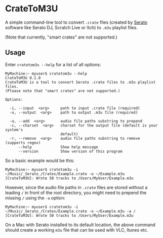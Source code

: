 # CrateToM3U

A simple command-line tool to convert `.crate` files (created by
[Serato](https://serato.com/) software like Serato DJ, Scratch Live or
Itch) to `.m3u` playlist files.

(Note that currently, "smart crates" are not supported.)


## Usage

Enter `cratetom3u --help` for a list of all options:

```
MyMachine:~ myuser$ cratetom3u --help
CrateToM3U 0.1.0
CrateToM3U is a tool to convert Serato .crate files to .m3u playlist files.
(Please note that "smart crates" are not supported.)

Options:

  -i, --input  <arg>     path to input .crate file (required)
  -o, --output  <arg>    path to output .m3u file (required)

  -a, --add  <arg>       audio file paths substring to prepend
  -c, --charset  <arg>   charset for the output file (default is your system's
                         default)
  -r, --remove  <arg>    audio file paths substring to remove (supports regex)
      --help             Show help message
      --version          Show version of this program
```

So a basic example would be this:

```
MyMachine:~ myuser$ cratetom3u -i ~/Music/_Serato_/Crates/Example.crate -o ~/Example.m3u
[CrateToM3U]: Wrote 50 tracks to /Users/MyUser/Example.m3u
```

However, since the audio file paths in `.crate` files are stored without
a leading `/` in front of the root directory, you might need to prepend
the missing `/` using the `-a` option:

```
MyMachine:~ myuser$ cratetom3u -i ~/Music/_Serato_/Crates/Example.crate -o ~/Example.m3u -a /
[CrateToM3U]: Wrote 50 tracks to /Users/MyUser/Example.m3u
```

On a Mac with Serato installed to its default location, the above
command should create a working `m3u` file that can be used with VLC,
Itunes etc.